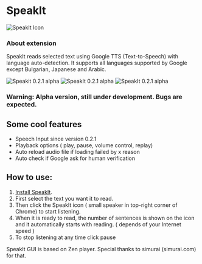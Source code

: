 # SpeakIt

![SpeakIt Icon](https://github.com/skechboy/SpeakIt/blob/master/images/icon.png?raw=true)

### About extension

SpeakIt reads selected text using Google TTS (Text-to-Speech) with language auto-detection. It supports all languages supported by Google except Bulgarian, Japanese and Arabic.

![Speakit 0.2.1 alpha](https://github.com/skechboy/SpeakIt/blob/master/gallery/speakit_1.jpg?raw=true)
![SpeakIt 0.2.1 alpha](https://github.com/skechboy/SpeakIt/blob/master/gallery/speakit_2.jpg?raw=true)
![SpeakIt 0.2.1 alpha](https://github.com/skechboy/SpeakIt/blob/master/gallery/speakit_3.jpg?raw=true)

### Warning: Alpha version, still under development. Bugs are expected.

## Some cool features

* Speech Input since version 0.2.1
* Playback options ( play, pause, volume control, replay)
* Auto reload audio file if loading failed by x reason
* Auto check if Google ask for human verification

## How to use:

1. [Install SpeakIt](http://goo.gl/1NCiK).
2. First select the text you want it to read.
3. Then click the SpeakIt icon ( small speaker in top-right corner of Chrome) to start listening.
4. When it is ready to read, the number of sentences is shown on the icon and it automatically starts with reading. ( depends of your Internet speed )
5. To stop listening at any time click pause

SpeakIt GUI is based on Zen player. Special thanks to simurai (simurai.com) for that.